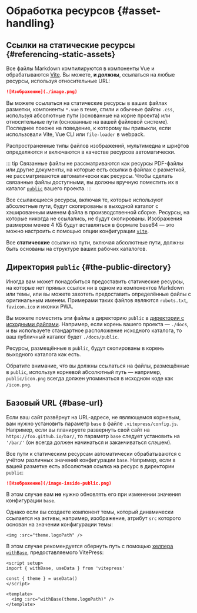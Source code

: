 # Обработка ресурсов {#asset-handling}

## Ссылки на статические ресурсы {#referencing-static-assets}

Все файлы Markdown компилируются в компоненты Vue и обрабатываются [Vite](https://vitejs.dev/guide/assets.html). Вы можете, **и должны**, ссылаться на любые ресурсы, используя относительные URL:

```md
![Изображение](./image.png)
```

Вы можете ссылаться на статические ресурсы в ваших файлах разметки, компоненты `*.vue` в теме, стили и обычные файлы `.css`, используя абсолютные пути (основанные на корне проекта) или относительные пути (основанные на вашей файловой системе). Последнее похоже на поведение, к которому вы привыкли, если использовали Vite, Vue CLI или `file-loader` в webpack.

Распространенные типы файлов изображений, мультимедиа и шрифтов определяются и включаются в качестве ресурсов автоматически.

::: tip Связанные файлы не рассматриваются как ресурсы
PDF-файлы или другие документы, на которые есть ссылки в файлах с разметкой, не рассматриваются автоматически как ресурсы. Чтобы сделать связанные файлы доступными, вы должны вручную поместить их в каталог [`public`](#the-public-directory) вашего проекта.
:::

Все ссылающиеся ресурсы, включая те, которые используют абсолютные пути, будут скопированы в выходной каталог с хэшированным именем файла в производственной сборке. Ресурсы, на которые никогда не ссылались, не будут скопированы. Изображения размером менее 4 КБ будут вставляться в формате base64 — это можно настроить с помощью опции конфигурации [`vite`](../reference/site-config#vite).

Все **статические** ссылки на пути, включая абсолютные пути, должны быть основаны на структуре ваших рабочих каталогов.

## Директория `public` {#the-public-directory}

Иногда вам может понадобиться предоставить статические ресурсы, на которые нет прямых ссылок ни в одном из компонентов Markdown или темы, или вы можете захотеть предоставить определённые файлы с оригинальным именем. Примерами таких файлов являются `robots.txt`, `favicon.ico` и иконки PWA.

Вы можете поместить эти файлы в директорию `public` в [директории с исходными файлами](./routing#source-directory). Например, если корень вашего проекта — `./docs`, и вы используете стандартное расположение исходного каталога, то ваш публичный каталог будет `./docs/public`.

Ресурсы, размещённые в `public`, будут скопированы в корень выходного каталога как есть.

Обратите внимание, что вы должны ссылаться на файлы, размещённые в `public`, используя корневой абсолютный путь — например, `public/icon.png` всегда должен упоминаться в исходном коде как `/icon.png`.

## Базовый URL {#base-url}

Если ваш сайт развёрнут на URL-адресе, не являющемся корневым, вам нужно установить параметр `base` в файле `.vitepress/config.js`. Например, если вы планируете развернуть свой сайт на `https://foo.github.io/bar/`, то параметр `base` следует установить на `'/bar/'` (он всегда должен начинаться и заканчиваться слэшем).

Все пути к статическим ресурсам автоматически обрабатываются с учётом различных значений конфигурации `base`. Например, если в вашей разметке есть абсолютная ссылка на ресурс в директории `public`:

```md
![Изображение](/image-inside-public.png)
```

В этом случае вам **не** нужно обновлять его при изменении значения конфигурации `base`.

Однако если вы создаете компонент темы, который динамически ссылается на активы, например, изображение, атрибут `src` которого основан на значении конфигурации темы:

```vue
<img :src="theme.logoPath" />
```

В этом случае рекомендуется обернуть путь с помощью [хелпера `withBase`](../reference/runtime-api#withbase), предоставляемого VitePress:

```vue
<script setup>
import { withBase, useData } from 'vitepress'

const { theme } = useData()
</script>

<template>
  <img :src="withBase(theme.logoPath)" />
</template>
```
